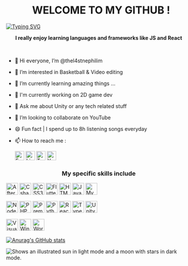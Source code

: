 <h1 align="center">
   WELCOME TO MY GITHUB !
 </h1> 

[![Typing SVG](https://readme-typing-svg.herokuapp.com?color=ff7f00&center=true&vCenter=true&width=600&lines=Hi+there+👋,+I+am+Mike+Shungu;+Welcome+to+My+Profile+!;Over+2+years+of+programming+experience;Always+learning+new+things+;Machine+learning+enthusiast)](https://git.io/typing-svg)

<p align="center">
<strong>I really enjoy learning languages and frameworks like JS and React</strong>
</p>
</br>

- 👋 Hi everyone, I’m @thel4stnephilim
- 👀 I’m interested in Basketball & Video editing
- 🌱 I’m currently learning amazing things ...
- 🔬 I'm currently working on 2D game dev
- 💬 Ask me about Unity or any tech related stuff
- 💞️ I’m looking to collaborate on YouTube
- 😄 Fun fact | I spend up to 8h listening songs everyday
- 📫 How to reach me :

  [<img alt="Facebook" width="25px" src="https://cdn.jsdelivr.net/gh/devicons/devicon/icons/facebook/facebook-plain.svg" />](https://www.facebook.com/michael.jameswes.8) [<img alt="LinkedIn" width="25px" src="https://cdn.jsdelivr.net/gh/devicons/devicon/icons/linkedin/linkedin-original.svg" />](https://www.linkedin.com/mwlite/in/mickael-shungu-a87275198) [<img alt="Twitter" width="25px" src="https://cdn.jsdelivr.net/gh/devicons/devicon/icons/twitter/twitter-original.svg" />](https://twitter.com/TheL4stNephilim?t=tNfFztBSyTxs1jhMb4fN_A&s=09) [<img alt="YouTube" width="25px" src="https://i.imgur.com/qiXu7b2.png" />](https://youtube.com/@thel4stnephilimtm500)

<h3 align="center">
<strong>My specific skills include</strong>
</h3>

<img alt="AfterEffect" width="32px" src="https://cdn.jsdelivr.net/gh/devicons/devicon/icons/aftereffects/aftereffects-original.svg" /> <img alt="Csharp" width="32px" src="https://cdn.jsdelivr.net/gh/devicons/devicon/icons/csharp/csharp-original.svg" /> <img alt="CSS3" width="32px" src="https://cdn.jsdelivr.net/gh/devicons/devicon/icons/css3/css3-original.svg" /> <img alt="Flutter" width="32px" src="https://cdn.jsdelivr.net/gh/devicons/devicon/icons/flutter/flutter-original.svg" /> <img alt="HTML5" width="32px" src="https://cdn.jsdelivr.net/gh/devicons/devicon/icons/html5/html5-original.svg" /> <img alt="JavaScript" width="32px" src="https://cdn.jsdelivr.net/gh/devicons/devicon/icons/javascript/javascript-plain.svg" /> <img alt="MySql" width="32px" src="https://cdn.jsdelivr.net/gh/devicons/devicon/icons/mysql/mysql-original-wordmark.svg" />
<p>
<img alt="NodeJS" width="32px" src="https://cdn.jsdelivr.net/gh/devicons/devicon/icons/nodejs/nodejs-original.svg" /> <img alt="PHP" width="32px" src="https://cdn.jsdelivr.net/gh/devicons/devicon/icons/php/php-original.svg" /> <img alt="PremierePro" width="32px" src="https://cdn.jsdelivr.net/gh/devicons/devicon/icons/premierepro/premierepro-original.svg" /> <img alt="Python" width="32px" src="https://cdn.jsdelivr.net/gh/devicons/devicon/icons/python/python-original.svg" /> <img alt="React" width="32px" src="https://cdn.jsdelivr.net/gh/devicons/devicon/icons/react/react-original.svg" /> <img alt="TypeScript" width="32px" src="https://cdn.jsdelivr.net/gh/devicons/devicon/icons/typescript/typescript-plain.svg" /> <img alt="Unity" width="32px" src="https://cdn.jsdelivr.net/gh/devicons/devicon/icons/unity/unity-original.svg" />
<p>
<img alt="VisualStudio" width="32px" src="https://cdn.jsdelivr.net/gh/devicons/devicon/icons/visualstudio/visualstudio-plain.svg" /> <img alt="Windows" width="32px" src="https://cdn.jsdelivr.net/gh/devicons/devicon/icons/windows8/windows8-original.svg" /> <img alt="WordPress" width="32px" src="https://cdn.jsdelivr.net/gh/devicons/devicon/icons/wordpress/wordpress-plain.svg" />


[![Anurag's GitHub stats](https://github-readme-stats.vercel.app/api?username=thel4stnephilim&show_icons=true&hide_border=false&title_color=3B1F94f&icon_color=ff7f00&bg_color=09131B&text_color=ffffff&border_color=0c1a25)](https://github.com/anuraghazra/github-readme-stats)

<!--
![Wakatime stats](https://github-readme-stats-taupe-two.vercel.app/api/wakatime?username=thel4stnephilim&hide_title=true&hide_border=true&langs_count=5&bg_color=00000000&text_color=777)
-->

<picture>
  <source media="(prefers-color-scheme: dark)" srcset="https://user-images.githubusercontent.com/25423296/163456776-7f95b81a-f1ed-45f7-b7ab-8fa810d529fa.png">
  <source media="(prefers-color-scheme: light)" srcset="https://user-images.githubusercontent.com/25423296/163456779-a8556205-d0a5-45e2-ac17-42d089e3c3f8.png">
  <img alt="Shows an illustrated sun in light mode and a moon with stars in dark mode." src="https://user-images.githubusercontent.com/25423296/163456779-a8556205-d0a5-45e2-ac17-42d089e3c3f8.png">
</picture>
